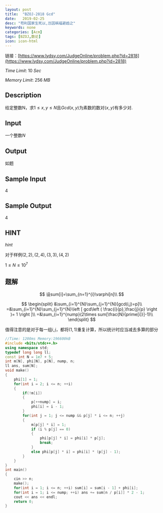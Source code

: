 ```yaml
---
layout: post
title:  "BZOJ-2818 Gcd"
date:   2019-02-25
desc: "苟利国家生死以,岂因祸福避趋之"
keywords: none
categories: [Acm]
tags: [BZOJ,数论]
icon: icon-html
---
```


链接：[https://www.lydsy.com/JudgeOnline/problem.php?id=2818](https://www.lydsy.com/JudgeOnline/problem.php?id=2818)

$Time\;Limit:\;10\;Sec$

$Memory\;Limit:\;256\;MB$

## Description

给定整数N，求$1 \le x,y\le N$且$Gcd(x,y)$为素数的数对$(x,y)$有多少对.

## Input

一个整数$N$

## Output

如题

## Sample Input

$4$

## Sample Output

$4$

## HINT

$hint$

对于样例$(2,2),(2,4),(3,3),(4,2)$

$1\le N\le 10^7$

## 题解

$$
设sum[i]=\sum_{n=1}^{i}\varphi[n]\\
$$

$$
\begin{split}
&\sum_{i=1}^{N}\sum_{j=1}^{N}[gcd(i,j)=p]\\
=&\sum_{i=1}^{N}\sum_{j=1}^{N}\left [ gcd\left ( \frac{i}{p},\frac{j}{p} \right )= 1 \right ]\\
=&\sum_{i=1}^{nump}(2\times sum[\frac{N}{prime[i]}]-1)\\
\end{split}
$$

值得注意的是对于每一组$i,j$，都将$(1,1)$重复计算，所以统计时应当减去多算的部分

```c++
//Time: 1200ms Memory:196600kB
#include <bits/stdc++.h>
using namespace std;
typedef long long ll;
const int N = 1e7 + 5;
int m[N], phi[N], p[N], nump, n;
ll ans, sum[N];
void make()	
{
	phi[1] = 1;
	for(int i = 2; i <= n; ++i)
	{
		if(!m[i])
		{
			p[++nump] = i;
			phi[i] = i - 1;
		}
		for(int j = 1; j <= nump && p[j] * i <= n; ++j)
		{
			m[p[j] * i] = 1;
			if (i % p[j] == 0)
			{
				phi[p[j] * i] = phi[i] * p[j];
				break;
			}
			else phi[p[j] * i] = phi[i] * (p[j] - 1);
		}
	}
}
int main()
{
	cin >> n;
	make(); 
	for(int i = 1; i <= n; ++i) sum[i] = sum[i - 1] + phi[i];
	for(int i = 1; i <= nump; ++i) ans += sum[n / p[i]] * 2 - 1;
	cout << ans << endl;
	return 0;
}
```
